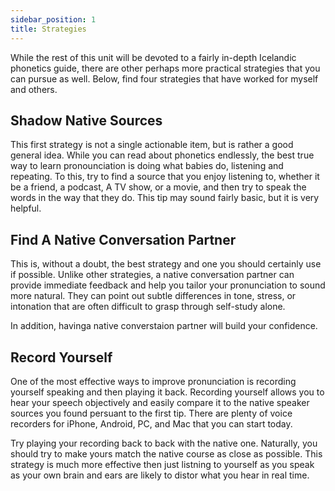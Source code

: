 ```yaml
---
sidebar_position: 1
title: Strategies
---
```


While the rest of this unit will be devoted to a fairly in-depth Icelandic phonetics guide, there are other perhaps more practical strategies that you can pursue as well. Below, find four strategies that have worked for myself and others. 

## Shadow Native Sources
This first strategy is not a single actionable item, but is rather a good general idea. While you can read about phonetics endlessly, the best true way to learn pronounciation is doing what babies do, listening and repeating. To this, try to find a source that you enjoy listening to, whether it be a friend, a podcast, A TV show, or a movie, and then try to speak the words in the way that they do. This tip may sound fairly basic, but it is very helpful.

## Find A Native Conversation Partner
This is, without a doubt, the best strategy and one you should certainly use if possible. Unlike other strategies, a native conversation partner can provide immediate feedback and help you tailor your pronunciation to sound more natural. They can point out subtle differences in tone, stress, or intonation that are often difficult to grasp through self-study alone. 

In addition, havinga  native converstaion partner will build your confidence. 


## Record Yourself
One of the most effective ways to improve pronunciation is recording yourself speaking and then playing it back. Recording yourself allows you to hear your speech objectively and easily compare it to the native speaker sources you found persuant to the first tip. There are plenty of voice recorders for iPhone, Android, PC, and Mac that you can start today. 

Try playing your recording back to back with the native one. Naturally, you should try to make yours match the native course as close as possible. This strategy is much more effective then just listning to yourself as you speak as your own brain and ears are likely to distor what you hear in real time. 

##

##